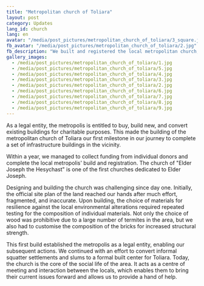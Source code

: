 ```yaml
---
title: "Metropolitan church of Toliara"
layout: post
category: Updates
lang_id: church
lang: en
avatar: "/media/post_pictures/metropolitan_church_of_toliara/3_square.jpg"
fb_avatar: "/media/post_pictures/metropolitan_church_of_toliara/2.jpg"
fb_description: "We built and registered the local metropolitan church, which established the metropolis as a legal entity, enabling our subsequent actions."
gallery_images:
  - /media/post_pictures/metropolitan_church_of_toliara/1.jpg
  - /media/post_pictures/metropolitan_church_of_toliara/5.jpg
  - /media/post_pictures/metropolitan_church_of_toliara/4.jpg
  - /media/post_pictures/metropolitan_church_of_toliara/3.jpg
  - /media/post_pictures/metropolitan_church_of_toliara/2.jpg
  - /media/post_pictures/metropolitan_church_of_toliara/6.jpg
  - /media/post_pictures/metropolitan_church_of_toliara/7.jpg
  - /media/post_pictures/metropolitan_church_of_toliara/8.jpg
  - /media/post_pictures/metropolitan_church_of_toliara/9.jpg
---
```


As a legal entity, the metropolis is entitled to buy, build new, and convert existing buildings for charitable purposes. This made the building of the metropolitan church of Toliara our first milestone in our journey to complete a set of infrastructure buildings in the vicinity.

Within a year, we managed to collect funding from individual donors and complete the local metropolis' build and registration. The church of "Elder Joseph the Hesychast" is one of the first churches dedicated to Elder Joseph.

Designing and building the church was challenging since day one. Initially, the official site plan of the land reached our hands after much effort, fragmented, and inaccurate. Upon building, the choice of materials for resilience against the local environmental alterations required repeated testing for the composition of individual materials. Not only the choice of wood was prohibitive due to a large number of termites in the area, but we also had to customise the composition of the bricks for increased structural strength.

This first build established the metropolis as a legal entity, enabling our subsequent actions. We continued with an effort to convert informal squatter settlements and slums to a formal built center for Toliara. Today, the church is the core of the social life of the area. It acts as a centre of meeting and interaction between the locals, which enables them to bring their current issues forward and allows us to provide a hand of help.
